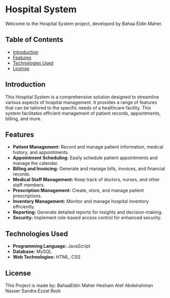 # Hospital System

Welcome to the Hospital System project, developed by Bahaa Eldin Maher.

## Table of Contents
- [Introduction](#introduction)
- [Features](#features)
- [Technologies Used](#technologies-used)
- [License](#License)


## Introduction

This Hospital System is a comprehensive solution designed to streamline various aspects of hospital management. It provides a range of features that can be tailored to the specific needs of a healthcare facility. This system facilitates efficient management of patient records, appointments, billing, and more.

## Features

- **Patient Management:** Record and manage patient information, medical history, and appointments.
- **Appointment Scheduling:** Easily schedule patient appointments and manage the calendar.
- **Billing and Invoicing:** Generate and manage bills, invoices, and financial records.
- **Medical Staff Management:** Keep track of doctors, nurses, and other staff members.
- **Prescription Management:** Create, store, and manage patient prescriptions.
- **Inventory Management:** Monitor and manage hospital inventory efficiently.
- **Reporting:** Generate detailed reports for insights and decision-making.
- **Security:** Implement role-based access control for enhanced security.

## Technologies Used

- **Programming Language:** JavaScript
- **Database:** MySQL
- **Web Technologies:** HTML, CSS


## License
This Project is made by:
BahaaEldin Maher   Hesham Atef 
Abdelrahman Nasser Sandra Ezzat Rezk
